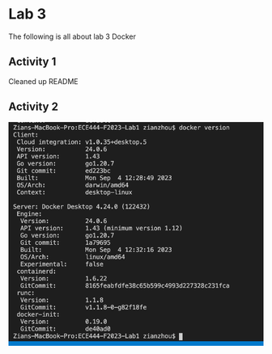 # Lab 3
The following is all about lab 3 Docker

## Activity 1
Cleaned up README

## Activity 2
![A2](screenshots/docker2.png)